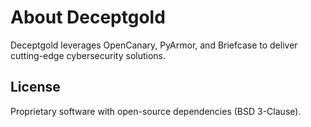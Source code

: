 # About Deceptgold

Deceptgold leverages OpenCanary, PyArmor, and Briefcase to deliver cutting-edge cybersecurity solutions.

## License

Proprietary software with open-source dependencies (BSD 3-Clause).